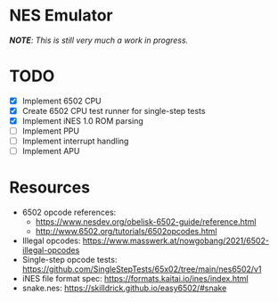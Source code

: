 # NES Emulator

***NOTE**: This is still very much a work in progress.*

# TODO

- [x] Implement 6502 CPU
- [x] Create 6502 CPU test runner for single-step tests
- [x] Implement iNES 1.0 ROM parsing
- [ ] Implement PPU
- [ ] Implement interrupt handling
- [ ] Implement APU

# Resources

- 6502 opcode references:
  - https://www.nesdev.org/obelisk-6502-guide/reference.html
  - http://www.6502.org/tutorials/6502opcodes.html
- Illegal opcodes: https://www.masswerk.at/nowgobang/2021/6502-illegal-opcodes
- Single-step opcode tests: https://github.com/SingleStepTests/65x02/tree/main/nes6502/v1
- iNES file format spec: https://formats.kaitai.io/ines/index.html
- snake.nes: https://skilldrick.github.io/easy6502/#snake
